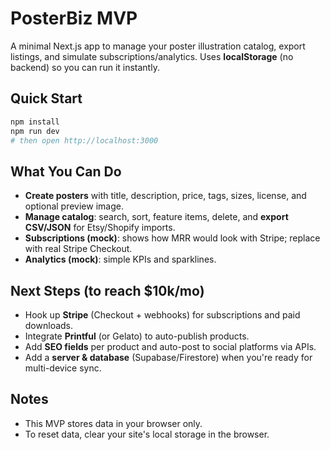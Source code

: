 # PosterBiz MVP

A minimal Next.js app to manage your poster illustration catalog, export listings, and simulate subscriptions/analytics. Uses **localStorage** (no backend) so you can run it instantly.

## Quick Start

```bash
npm install
npm run dev
# then open http://localhost:3000
```

## What You Can Do

- **Create posters** with title, description, price, tags, sizes, license, and optional preview image.
- **Manage catalog**: search, sort, feature items, delete, and **export CSV/JSON** for Etsy/Shopify imports.
- **Subscriptions (mock)**: shows how MRR would look with Stripe; replace with real Stripe Checkout.
- **Analytics (mock)**: simple KPIs and sparklines.

## Next Steps (to reach $10k/mo)

- Hook up **Stripe** (Checkout + webhooks) for subscriptions and paid downloads.
- Integrate **Printful** (or Gelato) to auto-publish products.
- Add **SEO fields** per product and auto-post to social platforms via APIs.
- Add a **server & database** (Supabase/Firestore) when you're ready for multi-device sync.

## Notes

- This MVP stores data in your browser only.
- To reset data, clear your site's local storage in the browser.
